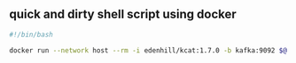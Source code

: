 ## quick and dirty shell script using docker
```bash
#!/bin/bash

docker run --network host --rm -i edenhill/kcat:1.7.0 -b kafka:9092 $@
```
